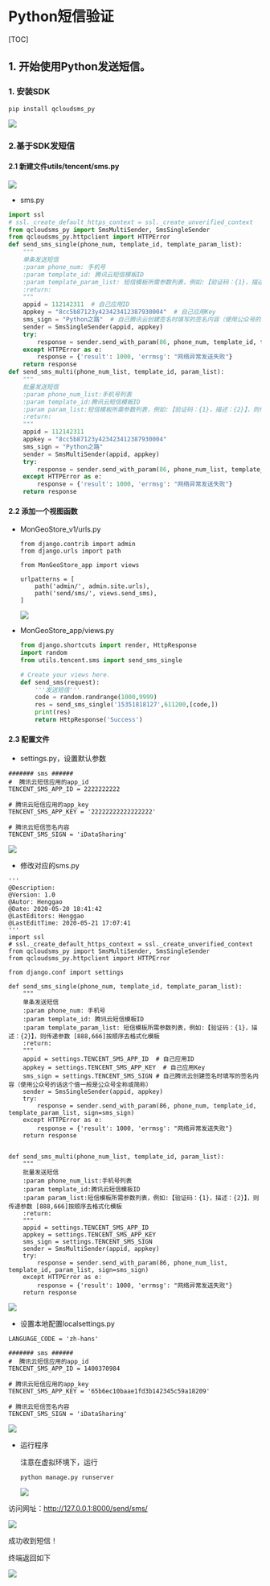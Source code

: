 # Python短信验证
[TOC]

## 1. 开始使用Python发送短信。

### 1. 安装SDK

```
pip install qcloudsms_py
```

![](IMG/henggao_2020-05-20_18-39-50.png)

### 2.基于SDK发短信

#### 2.1 新建文件utils/tencent/sms.py

![](IMG/henggao_2020-05-21_16-48-16.png)

- sms.py

```python
import ssl
# ssl._create_default_https_context = ssl._create_unverified_context
from qcloudsms_py import SmsMultiSender, SmsSingleSender
from qcloudsms_py.httpclient import HTTPError
def send_sms_single(phone_num, template_id, template_param_list):
    """
    单条发送短信
    :param phone_num: 手机号
    :param template_id: 腾讯云短信模板ID
    :param template_param_list: 短信模板所需参数列表，例如:【验证码：{1}，描述：{2}】，则传递参数 [888,666]按顺序去格式化模板
    :return:
    """
    appid = 112142311  # 自己应用ID
    appkey = "8cc5b87123y423423412387930004"  # 自己应用Key
    sms_sign = "Python之路"  # 自己腾讯云创建签名时填写的签名内容（使用公众号的话这个值一般是公众号全称或简称）
    sender = SmsSingleSender(appid, appkey)
    try:
        response = sender.send_with_param(86, phone_num, template_id, template_param_list, sign=sms_sign)
    except HTTPError as e:
        response = {'result': 1000, 'errmsg': "网络异常发送失败"}
    return response
def send_sms_multi(phone_num_list, template_id, param_list):
    """
    批量发送短信
    :param phone_num_list:手机号列表
    :param template_id:腾讯云短信模板ID
    :param param_list:短信模板所需参数列表，例如:【验证码：{1}，描述：{2}】，则传递参数 [888,666]按顺序去格式化模板
    :return:
    """
    appid = 112142311
    appkey = "8cc5b87123y423423412387930004"
    sms_sign = "Python之路"
    sender = SmsMultiSender(appid, appkey)
    try:
        response = sender.send_with_param(86, phone_num_list, template_id, param_list, sign=sms_sign)
    except HTTPError as e:
        response = {'result': 1000, 'errmsg': "网络异常发送失败"}
    return response
```

#### 2.2 添加一个视图函数

- MonGeoStore_v1/urls.py

  ```
  from django.contrib import admin
  from django.urls import path
  
  from MonGeoStore_app import views
  
  urlpatterns = [
      path('admin/', admin.site.urls),
      path('send/sms/', views.send_sms),
  ]
  ```

  ![](IMG/henggao_2020-05-21_20-28-25.png)

- MonGeoStore_app/views.py

  ```python
  from django.shortcuts import render, HttpResponse
  import random 
  from utils.tencent.sms import send_sms_single
  
  # Create your views here.
  def send_sms(request):
      '''发送短信'''
      code = random.randrange(1000,9999)
      res = send_sms_single('15351818127',611200,[code,])
      print(res)
      return HttpResponse('Success')
  ```

#### 2.3 配置文件

- settings.py，设置默认参数

```
####### sms ######
#  腾讯云短信应用的app_id
TENCENT_SMS_APP_ID = 2222222222

# 腾讯云短信应用的app_key
TENCENT_SMS_APP_KEY = '22222222222222222'

# 腾讯云短信签名内容
TENCENT_SMS_SIGN = 'iDataSharing'
```

![](IMG/henggao_2020-05-21_20-30-20.png)

- 修改对应的sms.py

```
'''
@Description: 
@Version: 1.0
@Autor: Henggao
@Date: 2020-05-20 18:41:42
@LastEditors: Henggao
@LastEditTime: 2020-05-21 17:07:41
'''
import ssl
# ssl._create_default_https_context = ssl._create_unverified_context
from qcloudsms_py import SmsMultiSender, SmsSingleSender
from qcloudsms_py.httpclient import HTTPError

from django.conf import settings

def send_sms_single(phone_num, template_id, template_param_list):
    """
    单条发送短信
    :param phone_num: 手机号
    :param template_id: 腾讯云短信模板ID
    :param template_param_list: 短信模板所需参数列表，例如:【验证码：{1}，描述：{2}】，则传递参数 [888,666]按顺序去格式化模板
    :return:
    """
    appid = settings.TENCENT_SMS_APP_ID  # 自己应用ID
    appkey = settings.TENCENT_SMS_APP_KEY  # 自己应用Key
    sms_sign = settings.TENCENT_SMS_SIGN # 自己腾讯云创建签名时填写的签名内容（使用公众号的话这个值一般是公众号全称或简称）
    sender = SmsSingleSender(appid, appkey)
    try:
        response = sender.send_with_param(86, phone_num, template_id, template_param_list, sign=sms_sign)
    except HTTPError as e:
        response = {'result': 1000, 'errmsg': "网络异常发送失败"}
    return response


def send_sms_multi(phone_num_list, template_id, param_list):
    """
    批量发送短信
    :param phone_num_list:手机号列表
    :param template_id:腾讯云短信模板ID
    :param param_list:短信模板所需参数列表，例如:【验证码：{1}，描述：{2}】，则传递参数 [888,666]按顺序去格式化模板
    :return:
    """
    appid = settings.TENCENT_SMS_APP_ID 
    appkey = settings.TENCENT_SMS_APP_KEY
    sms_sign = settings.TENCENT_SMS_SIGN
    sender = SmsMultiSender(appid, appkey)
    try:
        response = sender.send_with_param(86, phone_num_list, template_id, param_list, sign=sms_sign)
    except HTTPError as e:
        response = {'result': 1000, 'errmsg': "网络异常发送失败"}
    return response

```

![](IMG/henggao_2020-05-21_20-33-41.png)

- 设置本地配置localsettings.py

```
LANGUAGE_CODE = 'zh-hans'

####### sms ######
#  腾讯云短信应用的app_id
TENCENT_SMS_APP_ID = 1400370984

# 腾讯云短信应用的app_key
TENCENT_SMS_APP_KEY = '65b6ec10baae1fd3b142345c59a18209'

# 腾讯云短信签名内容
TENCENT_SMS_SIGN = 'iDataSharing'
```

![](IMG/henggao_2020-05-21_20-31-25.png)

- 运行程序

  注意在虚拟环境下，运行

  ```
  python manage.py runserver
  ```

  ![](IMG/henggao_2020-05-21_20-38-13.png)

访问网址：http://127.0.0.1:8000/send/sms/

![](IMG/henggao_2020-05-21_20-36-49.png)

成功收到短信！

终端返回如下

![](IMG/henggao_2020-05-21_20-40-13.png)